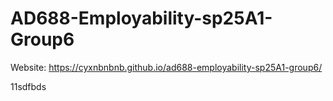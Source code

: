 # AD688-Employability-sp25A1-Group6
Website: https://cyxnbnbnb.github.io/ad688-employability-sp25A1-group6/

11sdfbds
